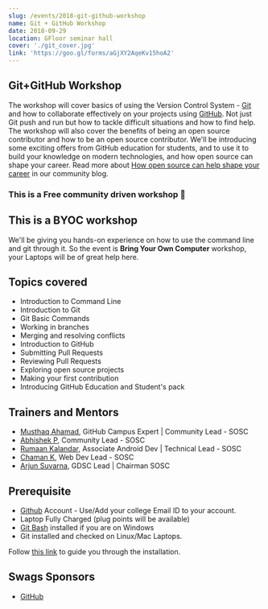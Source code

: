 ```yaml
---
slug: /events/2018-git-github-workshop
name: Git + GitHub Workshop
date: 2018-09-29
location: GFloor seminar hall
cover: './git_cover.jpg'
link: 'https://goo.gl/forms/aGjXY2AqeKv15hoA2'
---
```

## Git+GitHub Workshop
The workshop will cover basics of using the Version Control System - [Git](https://git-scm.com/) and how to collaborate effectively on your projects using [GitHub](https://github.com). Not just Git push and run but how to tackle difficult situations and how to find help. The workshop will also cover the benefits of being an open source contributor and how to be an open source contributor. We'll be introducing some exciting offers from GitHub education for students, and to use it to build your knowledge on modern technologies, and how open source can shape your career. Read more about [How open source can help shape your career](https://sosc.org.in/blog/how-open-source-can-shape-your-it-career) in our community blog.

### This is a Free community driven workshop 💖

## This is a BYOC workshop
We'll be giving you hands-on experience on how to use the command line and git through it. So the event is **Bring Your Own Computer** workshop, your Laptops will be of great help here.

## Topics covered
- Introduction to Command Line
- Introduction to Git
- Git Basic Commands
- Working in branches
- Merging and resolving conflicts
- Introduction to GitHub
- Submitting Pull Requests
- Reviewing Pull Requests
- Exploring open source projects
- Making your first contribution
- Introducing GitHub Education and Student's pack

## Trainers and Mentors
- [Musthaq Ahamad](https://github.com/haxzie), GitHub Campus Expert | Community Lead - SOSC
- [Abhishek P](https://github.com/hitoshirenu), Community Lead - SOSC
- [Rumaan Kalandar](https://github.com/rumaan), Associate Android Dev | Technical Lead - SOSC
- [Chaman K](https://github.com/chaman-k), Web Dev Lead - SOSC 
- [Arjun Suvarna](https://github.com/arjunsuvarna1), GDSC Lead | Chairman SOSC 

## Prerequisite
- [Github](https://github.com) Account - Use/Add your college Email ID to your account.
- Laptop Fully Charged (plug points will be available)
- [Git Bash](https://git-scm.com/download/win) installed if you are on Windows
- Git installed and checked on Linux/Mac Laptops.  

Follow [this link](https://gist.github.com/derhuerst/1b15ff4652a867391f03) to guide you through the installation.

## Swags Sponsors
- [GitHub](https://github.com)

